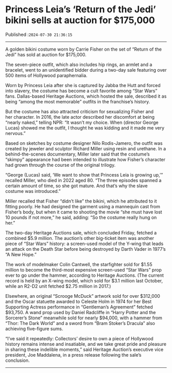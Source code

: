 # Princess Leia’s ‘Return of the Jedi’ bikini sells at auction for $175,000

Published :`2024-07-30 21:36:15`

---

A golden bikini costume worn by Carrie Fisher on the set of “Return of the Jedi” has sold at auction for $175,000.

The seven-piece outfit, which also includes hip rings, an armlet and a bracelet, went to an unidentified bidder during a two-day sale featuring over 500 items of Hollywood paraphernalia.

Worn by Princess Leia after she is captured by Jabba the Hutt and forced into slavery, the costume has become a cult favorite among “Star Wars” fans. Dallas-based Heritage Auctions, which hosted the sale, described it as being “among the most memorable” outfits in the franchise’s history.

But the costume has also attracted criticism for sexualizing Fisher and her character. In 2016, the late actor described her discomfort at being “nearly naked,” telling NPR: “It wasn’t my choice. When (director George Lucas) showed me the outfit, I thought he was kidding and it made me very nervous.”

Based on sketches by costume designer Nilo Rodis-Jamero, the outfit was created by jeweler and sculptor Richard Miller using resin and urethane. In a behind-the-scenes documentary, Miller later said that the costume’s “skimpy” appearance had been intended to illustrate how Fisher’s character had grown through the course of the original trilogy.

“George (Lucas) said, ‘We want to show that Princess Leia is growing up,’” recalled Miller, who died in 2022 aged 80. “The three episodes spanned a certain amount of time, so she got mature. And that’s why the slave costume was introduced.”

Miller recalled that Fisher “didn’t like” the bikini, which he attributed to it fitting poorly. He had designed the garment using a mannequin cast from Fisher’s body, but when it came to shooting the movie “she must have lost 10 pounds if not more,” he said, adding: “So the costume really hung on her.”

The two-day Heritage Auctions sale, which concluded Friday, fetched a combined $5.9 million. The auction’s other big-ticket item was another piece of “Star Wars” history: a screen-used model of the Y-wing that leads an attack on the Death Star before being destroyed by Darth Vader in 1977’s “A New Hope.”

The work of modelmaker Colin Cantwell, the starfighter sold for $1.55 million to become the third-most expensive screen-used “Star Wars” prop ever to go under the hammer, according to Heritage Auctions. (The current record is held by an X-wing model, which sold for $3.1 million last October, while an R2-D2 unit fetched $2.75 million in 2017.)

Elsewhere, an original “Scrooge McDuck” artwork sold for over $312,000 and the Oscar statuette awarded to Celeste Holm in 1974 for her Best Supporting Actress performance in “Gentleman’s Agreement” fetched $93,750. A wand prop used by Daniel Radcliffe in “Harry Potter and the Sorcerer’s Stone” meanwhile sold for nearly $94,000, with a hammer from “Thor: The Dark World” and a sword from “Bram Stoker’s Dracula” also achieving five-figure sums.

“I’ve said it repeatedly: Collectors’ desire to own a piece of Hollywood history remains intense and insatiable, and we take great pride and pleasure in sharing these indelible moments,” said Heritage Auction’s executive vice president, Joe Maddalena, in a press release following the sale’s conclusion.

---

